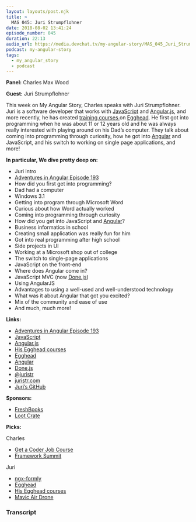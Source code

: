 ```yaml
---
layout: layouts/post.njk
title: >
  MAS 045: Juri Strumpflohner
date: 2018-08-02 13:41:24
episode_number: 045
duration: 22:13
audio_url: https://media.devchat.tv/my-angular-story/MAS_045_Juri_Strumpflohner.mp3
podcast: my-angular-story
tags:
  - my_angular_story
  - podcast
---
```


**Panel:** Charles Max Wood

**Guest:** Juri Strumpflohner

This week on My Angular Story, Charles speaks with Juri Strumpflohner. Juri is a software developer that works with [JavaScript](https://www.javascript.com/)&nbsp;and&nbsp;[Angular.js](https://angularjs.org/), and more recently, he has created&nbsp;[training courses&nbsp;](https://egghead.io/instructors/juri-strumpflohner)on&nbsp;[Egghead](https://egghead.io/). He first got into programming when he was about 11 or 12 years old and he was always really interested with playing around on his Dad’s computer. They talk about coming into programming through curiosity, how he got into [Angular](https://angular.io/) and JavaScript, and his switch to working on single page applications, and more!

**In particular, We dive pretty deep on:**

- Juri intro
- [Adventures in Angular Episode 193](https://devchat.tv/adv-in-angular/aia-193-angular-libraries-with-juri-strumpflohner/)
- How did you first get into programming?
- Dad had a computer
- Windows 3.1
- Getting into program through Microsoft Word
- Curious about how Word actually worked
- Coming into programming through curiosity
- How did you get into JavaScript and [Angular](https://angular.io/)?
- Business informatics in school
- Creating small application was really fun for him
- Got into real programming after high school
- Side projects in UI
- Working at a Microsoft shop out of college
- The switch to single-page applications
- JavaScript on the front-end
- Where does Angular come in?
- JavaScript MVC (now [Done.js](https://donejs.com/))
- Using AngularJS
- Advantages to using a well-used and well-understood technology
- What was it about Angular that got you excited?
- Mix of the community and ease of use
- And much, much more!

**Links:**

- [Adventures in Angular Episode 193](https://devchat.tv/adv-in-angular/aia-193-angular-libraries-with-juri-strumpflohner/)
- [JavaScript](https://www.javascript.com/)
- [Angular.js](https://angularjs.org/)
- [His Egghead courses](https://egghead.io/instructors/juri-strumpflohner)
- [Egghead](https://egghead.io/)
- [Angular](https://angular.io/features)
- [Done.js](https://donejs.com/)
- [@juristr](https://twitter.com/juristr?lang=en)
- [juristr.com](https://juristr.com/)
- [Juri’s GitHub](https://www.google.com/search?q=Juri+Strumpflohner&oq=Juri+Strumpflohner&aqs=chrome..69i57j69i60j69i59l2j69i60j69i61.212j0j4&sourceid=chrome&ie=UTF-8)

**Sponsors:**

- [FreshBooks](https://www.freshbooks.com/invoice?ref=11731&utm_source=pbm&utm_medium=affiliate-program&utm_influencer=419364&utm_campaign=podcast-influencers)
- [Loot Crate](https://www.lootcrate.com/)

**Picks:**

Charles

- [Get a Coder Job Course](https://devchat.tv/store/get-a-coder-job-video-course/)
- [Framework Summit](https://www.frameworksummit.com/)

Juri

- [ngx-formly](https://github.com/formly-js/ngx-formly)
- [Egghead](https://egghead.io/)
- [His Egghead courses](https://egghead.io/instructors/juri-strumpflohner)
- [Mavic Air Drone](https://www.dji.com/mavic-air)

### Transcript
